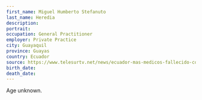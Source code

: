 ```yaml
---
first_name: Miguel Humberto Stefanuto
last_name: Heredia
description: 
portrait: 
occupation: General Practitioner
employer: Private Practice
city: Guayaquil
province: Guayas
country: Ecuador
source: https://www.telesurtv.net/news/ecuador-mas-medicos-fallecido-covid-guayas-20200419-0020.html
birth_date: 
death_date: 
---
```


Age unknown.
